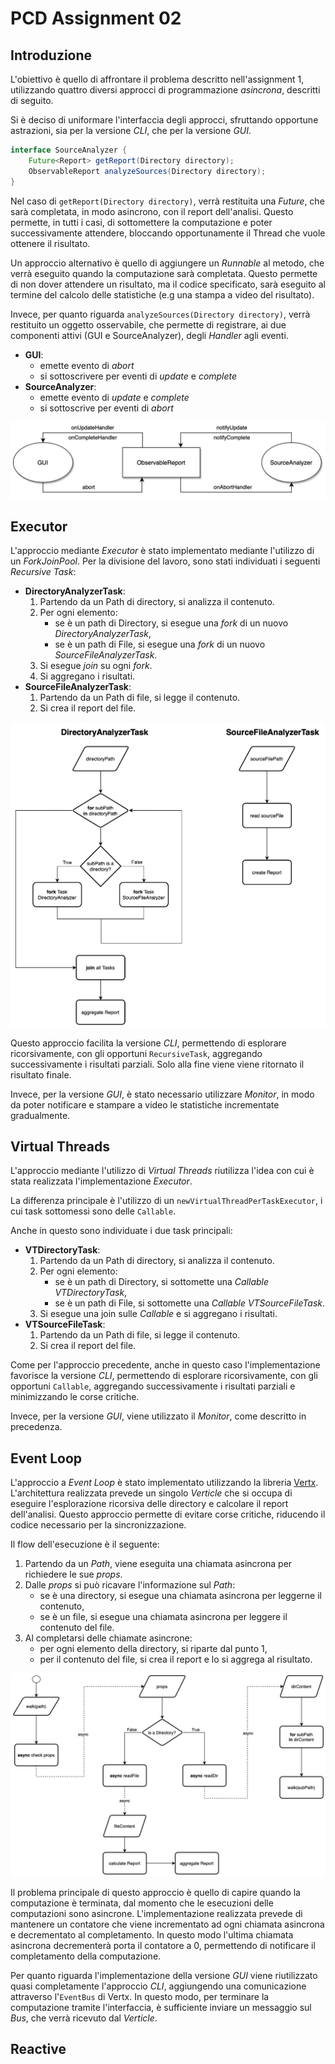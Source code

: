 # PCD Assignment 02

## Introduzione

L'obiettivo è quello di affrontare il problema descritto nell'assignment 1, utilizzando quattro diversi approcci di programmazione _asincrona_, descritti di seguito.

Si è deciso di uniformare l'interfaccia degli approcci, sfruttando opportune astrazioni, sia per la versione _CLI_, che per la versione _GUI_.

```java
interface SourceAnalyzer {
    Future<Report> getReport(Directory directory);
    ObservableReport analyzeSources(Directory directory);
}
```

Nel caso di `getReport(Directory directory)`, verrà restituita una _Future_, che sarà completata, in modo asincrono, con il report dell'analisi. 
Questo permette, in tutti i casi, di sottomettere la computazione e poter successivamente attendere, bloccando opportunamente il Thread che vuole ottenere il risultato.

Un approccio alternativo è quello di aggiungere un _Runnable_ al metodo, che verrà eseguito quando la computazione sarà completata.
Questo permette di non dover attendere un risultato, ma il codice specificato, sarà eseguito al termine del calcolo delle statistiche (e.g una stampa a video del risultato).

Invece, per quanto riguarda `analyzeSources(Directory directory)`, verrà restituito un oggetto osservabile, che permette di registrare, ai due componenti attivi (GUI e SourceAnalyzer), degli _Handler_ agli eventi.

- **GUI**:
    - emette evento di _abort_
    - si sottoscrivere per eventi di _update_ e _complete_
- **SourceAnalyzer**:
    - emette evento di _update_ e _complete_
    - si sottoscrive per eventi di _abort_

![ObservableReport](./docs/img/observable-report.jpg)

## Executor

L'approccio mediante _Executor_ è stato implementato mediante l'utilizzo di un _ForkJoinPool_.
Per la divisione del lavoro, sono stati individuati i seguenti _Recursive Task_:

- **DirectoryAnalyzerTask**:
    1. Partendo da un Path di directory, si analizza il contenuto.
    2. Per ogni elemento:
        - se è un path di Directory, si esegue una _fork_ di un nuovo _DirectoryAnalyzerTask_,
        - se è un path di File, si esegue una _fork_ di un nuovo _SourceFileAnalyzerTask_.
    3. Si esegue _join_ su ogni _fork_.
    4. Si aggregano i risultati.
- **SourceFileAnalyzerTask**:
    1. Partendo da un Path di file, si legge il contenuto.
    2. Si crea il report del file.

![TaskExecutor](./docs/img/executor-tasks.jpg)

Questo approccio facilita la versione _CLI_, permettendo di esplorare ricorsivamente, con gli opportuni `RecursiveTask`, aggregando successivamente i risultati parziali.
Solo alla fine viene viene ritornato il risultato finale.

Invece, per la versione _GUI_, è stato necessario utilizzare _Monitor_, in modo da poter notificare e stampare a video le statistiche incrementate gradualmente.

## Virtual Threads

L'approccio mediante l'utilizzo di _Virtual Threads_ riutilizza l'idea con cui è stata realizzata l'implementazione _Executor_.

La differenza principale è l'utilizzo di un `newVirtualThreadPerTaskExecutor`, i cui task sottomessi sono delle `Callable`.

Anche in questo sono individuate i due task principali:

- **VTDirectoryTask**:
    1. Partendo da un Path di directory, si analizza il contenuto.
    2. Per ogni elemento:
        - se è un path di Directory, si sottomette una _Callable_ _VTDirectoryTask_,
        - se è un path di File, si sottomette una _Callable_ _VTSourceFileTask_.
    3. Si esegue una join sulle _Callable_ e si aggregano i risultati.
- **VTSourceFileTask**:
    1. Partendo da un Path di file, si legge il contenuto.
    2. Si crea il report del file.

Come per l'approccio precedente, anche in questo caso l'implementazione favorisce la versione _CLI_, permettendo di esplorare ricorsivamente, con gli opportuni `Callable`, aggregando successivamente i risultati parziali e minimizzando le corse critiche.

Invece, per la versione _GUI_, viene utilizzato il _Monitor_, come descritto in precedenza.

## Event Loop

L'approccio a _Event Loop_ è stato implementato utilizzando la libreria [Vertx](https://vertx.io).
L'architettura realizzata prevede un singolo _Verticle_ che si occupa di eseguire l'esplorazione ricorsiva delle directory e calcolare il report dell'analisi.
Questo approccio permette di evitare corse critiche, riducendo il codice necessario per la sincronizzazione.

Il flow dell'esecuzione è il seguente:

1. Partendo da un _Path_, viene eseguita una chiamata asincrona per richiedere le sue _props_.
2. Dalle _props_ si può ricavare l'informazione sul _Path_:
    - se è una directory, si esegue una chiamata asincrona per leggerne il contenuto,
    - se è un file, si esegue una chiamata asincrona per leggere il contenuto del file.
3. Al completarsi delle chiamate asincrone:
    - per ogni elemento della directory, si riparte dal punto 1,
    - per il contenuto del file, si crea il report e lo si aggrega al risultato.

![EventLoop](./docs/img/event-loop-flow.jpg)

Il problema principale di questo approccio è quello di capire quando la computazione è terminata, dal momento che le esecuzioni delle computazioni sono asincrone.
L'implementazione realizzata prevede di mantenere un contatore che viene incrementato ad ogni chiamata asincrona e decrementato al completamento.
In questo modo l'ultima chiamata asincrona decrementerà porta il contatore a 0, permettendo di notificare il completamento della computazione.

Per quanto riguarda l'implementazione della versione _GUI_ viene riutilizzato quasi completamente l'approccio _CLI_, aggiungendo una comunicazione attraverso l'`EventBus` di Vertx.
In questo modo, per terminare la computazione tramite l'interfaccia, è sufficiente inviare un messaggio sul _Bus_, che verrà ricevuto dal _Verticle_.

## Reactive

